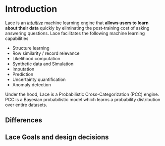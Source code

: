 # Introduction

Lace is an [*intuitive*](#) machine learning engine that **allows users to learn about their data** quickly by eliminating the post-training cost of asking answering questions. Lace facilitates the following machine learning capabilities

- Structure learning
- Row similarity / record relevance
- Likelihood computation
- Synthetic data and Simulation
- Imputation
- Prediction
- Uncertainty quantification
- Anomaly detection

Under the hood, Lace is a Probabilistic Cross-Categorization (PCC) engine. PCC is a Bayesian probabilistic model which learns a probability distribution over entire datasets. 

## Differences


## Lace Goals and design decisions
